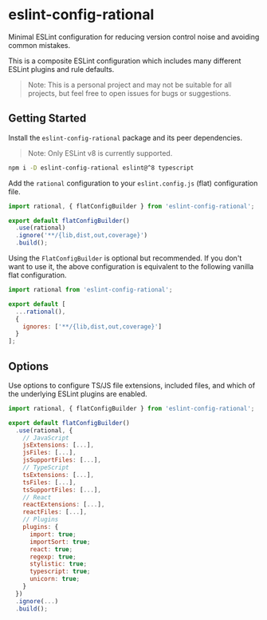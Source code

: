 # eslint-config-rational

Minimal ESLint configuration for reducing version control noise and avoiding common mistakes.

This is a composite ESLint configuration which includes many different ESLint plugins and rule defaults.

> Note: This is a personal project and may not be suitable for all projects, but feel free to open issues for bugs or suggestions.
## Getting Started

Install the `eslint-config-rational` package and its peer dependencies. 

> Note: Only ESLint v8 is currently supported.

```bash
npm i -D eslint-config-rational eslint@^8 typescript
```

Add the `rational` configuration to your `eslint.config.js` (flat) configuration file.

```js
import rational, { flatConfigBuilder } from 'eslint-config-rational';

export default flatConfigBuilder()
  .use(rational)
  .ignore('**/{lib,dist,out,coverage}')
  .build();
```

Using the `FlatConfigBuilder` is optional but recommended. If you don't want to use it, the above configuration is equivalent to the following vanilla flat configuration.

```js
import rational from 'eslint-config-rational';

export default [
  ...rational(),
  {
    ignores: ['**/{lib,dist,out,coverage}']
  }
];
```

## Options

Use options to configure TS/JS file extensions, included files, and which of the underlying ESLint plugins are enabled.

```js
import rational, { flatConfigBuilder } from 'eslint-config-rational';

export default flatConfigBuilder()
  .use(rational, {
    // JavaScript
    jsExtensions: [...],
    jsFiles: [...],
    jsSupportFiles: [...],
    // TypeScript
    tsExtensions: [...],
    tsFiles: [...],
    tsSupportFiles: [...],
    // React
    reactExtensions: [...],
    reactFiles: [...],
    // Plugins
    plugins: {
      import: true;
      importSort: true;
      react: true;
      regexp: true;
      stylistic: true;
      typescript: true;
      unicorn: true;
    }
  })
  .ignore(...)
  .build();
```
